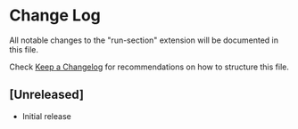 # Change Log

All notable changes to the "run-section" extension will be documented in this file.

Check [Keep a Changelog](http://keepachangelog.com/) for recommendations on how to structure this file.

## [Unreleased]

- Initial release
